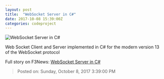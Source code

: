 ```yaml
---
layout: post
title:  "WebSocket Server in C#"
date: 2017-10-08 15:39:00Z
categories: codeproject
---
```


![WebSocket Server in C#](https://codeproject.global.ssl.fastly.net/script/Forums/Images/smiley_smile.gif)

Web Socket Client and Server implemented in C# for the modern version 13 of the WebSocket protocol


Full story on F3News: [WebSocket Server in C#](http://www.f3nws.com/n/cTuVQC)

> Posted on: Sunday, October 8, 2017 3:39:00 PM
